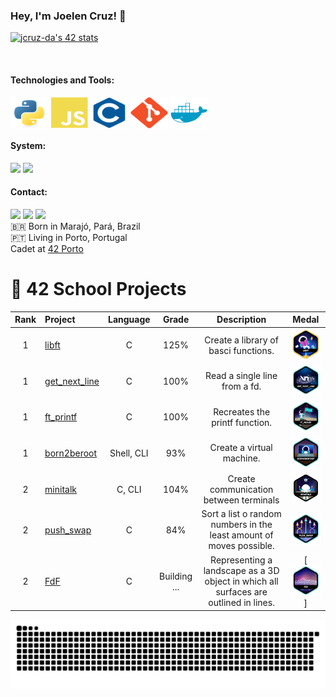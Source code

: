 ### Hey, I'm Joelen Cruz! 👋   
[![jcruz-da's 42 stats](https://badge42.vercel.app/api/v2/claoc1o9800640fku50sixau4/stats?cursusId=21&coalitionId=undefined)](https://github.com/JaeSeoKim/badge42)
<div  align="left"> 
  <div style="display: inline_block"><br>
     <h4>Technologies and Tools:</h4>
     <img align="center" alt="Python" height="50" width="60" src="https://raw.githubusercontent.com/devicons/devicon/master/icons/python/python-original.svg">
     <img align="center" alt="Rafa-Js" height="50" width="60" src="https://raw.githubusercontent.com/devicons/devicon/master/icons/javascript/javascript-plain.svg">
     <img align="center" alt="c" height="50" width="60" src="https://raw.githubusercontent.com/devicons/devicon/master/icons/c/c-plain.svg">
     <img align="center" alt="c" height="50" width="60" src="https://raw.githubusercontent.com/devicons/devicon/master/icons/git/git-plain.svg">
     <img align="center" alt="c" height="50" width="60" src="https://raw.githubusercontent.com/devicons/devicon/master/icons/docker/docker-plain.svg">
  
    

</div>

                
<div>
     <h4>System:</h4>
     <img src="https://img.shields.io/badge/Windows-0078D6?style=for-the-badge&logo=windows&logoColor=white">
     <img src="https://img.shields.io/badge/Linux-0078D6?style=for-the-badge&logo=linux&logoColor=white">    
</div>
            
<div>
  <h4>Contact:</h4>
  <a style="border-radhttps://github.com/JoelenCruz/push_swapius:10%" href="https://www.instagram.com/joelen_cruz/" target="_blank"><img src="https://img.shields.io/badge/-Instagram-%23E4405F?style=for-the-badge&logo=instagram&logoColor=white" target="_blank"></a>
  <a href="https://www.linkedin.com/in/joelen-cruz-da-silva-5b2a43113//" target="_blank"><img src="https://img.shields.io/badge/-LinkedIn-%230077B5?style=for-the-badge&logo=linkedin&logoColor=white" target="_blank"></a> 
  <a style="widht: 20px" href="mailto:joelencruz@gmail.com" ><img src="https://img.shields.io/badge/Google_gmail-0078D4?style=for-the-badge&logo=google-gmail&logoColor=white"></a>
</div>
     
            
<div>
🇧🇷 Born in Marajó, Pará, Brazil <br>
🇵🇹 Living in Porto, Portugal <br>
Cadet at <a href='https://www.42porto.com/'>42 Porto</a>
</div>
  
<summary><h1>🚀 42 School Projects</h1></summary>

| Rank | Project | Language | Grade | Description | Medal |
| :---: | :--- | :---: | :---: | :---: | :---: |
| 1 | [libft](https://github.com/JoelenCruz/libft_42) | C | 125% | Create a library of basci functions. | [![Libft](https://github.com/humbertoarndt/humbertoarndt/blob/main/42_badges/libftm.png)](https://github.com/humbertoarndt/libft) |
| 1 | [get_next_line](https://github.com/JoelenCruz/get_next_line_42) | C | 100% | Read a single line from a fd. | [![GNL](https://github.com/humbertoarndt/humbertoarndt/blob/main/42_badges/get_next_linee.png)](https://github.com/humbertoarndt/get_next_line) |
| 1 | [ft_printf](https://github.com/JoelenCruz/printf_42) | C | 100% | Recreates the printf function. | [![ft_printf](https://github.com/humbertoarndt/humbertoarndt/blob/main/42_badges/ft_printfe.png)](https://github.com/humbertoarndt/ft_printf) |
| 1 | [born2beroot]() | Shell, CLI | 93% | Create a virtual machine. | [![Born2beRoot](https://github.com/humbertoarndt/humbertoarndt/blob/main/42_badges/born2beroote.png)](https://github.com/humbertoarndt/Born2beRoot) |
| 2 | [minitalk](https://github.com/JoelenCruz/minitalk_42) | C, CLI | 104% | Create communication between terminals | [![minitalk](https://github.com/humbertoarndt/humbertoarndt/blob/main/42_badges/minitalkn.png)]([https://github.com/humbertoarndt/Born2beRoot]) |
| 2 | [push_swap](https://github.com/JoelenCruz/push_swap) | C | 84% | Sort a list o random numbers in the least amount of moves possible. | [![minitalk](https://github.com/humbertoarndt/humbertoarndt/blob/main/42_badges/push_swape.png)]([https://github.com/humbertoarndt/Born2beRoot]) |
| 2 | [FdF](https://github.com/JoelenCruz/push_swa) | C | Building ... | Representing a landscape as a 3D object in which all surfaces are outlined in lines. | [![FdF](https://github.com/humbertoarndt/humbertoarndt/blob/main/42_badges/fdfe.png)] |
  
![Snake animation](https://github.com/rafalacerda1530/rafalacerda1530/blob/output/github-contribution-grid-snake.svg)
 
 
